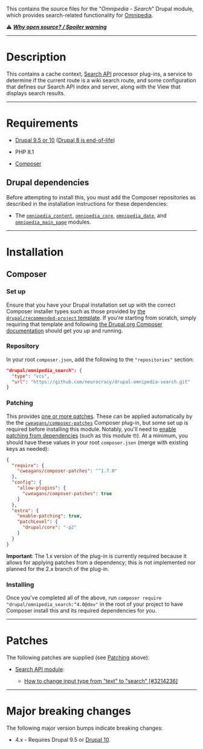 This contains the source files for the "*Omnipedia - Search*" Drupal module,
which provides search-related functionality for
[Omnipedia](https://omnipedia.app/).

⚠️ ***[Why open source? / Spoiler warning](https://omnipedia.app/open-source)***

----

# Description

This contains a cache context, [Search
API](https://www.drupal.org/project/search_api) processor plug-ins, a service to
determine if the current route is a wiki search route, and some  configuration
that defines our Search API index and server, along with the View that displays
search results.

----

# Requirements

* [Drupal 9.5 or 10](https://www.drupal.org/download) ([Drupal 8 is end-of-life](https://www.drupal.org/psa-2021-11-30))

* PHP 8.1

* [Composer](https://getcomposer.org/)


## Drupal dependencies

Before attempting to install this, you must add the Composer repositories as
described in the installation instructions for these dependencies:

* The [`omnipedia_content`](https://github.com/neurocracy/drupal-omnipedia-content), [`omnipedia_core`](https://github.com/neurocracy/drupal-omnipedia-core), [`omnipedia_date`](https://github.com/neurocracy/drupal-omnipedia-date), and [`omnipedia_main_page`](https://github.com/neurocracy/drupal-omnipedia-main-page) modules.

----

# Installation

## Composer

### Set up

Ensure that you have your Drupal installation set up with the correct Composer
installer types such as those provided by [the `drupal/recommended-project`
template](https://www.drupal.org/docs/develop/using-composer/starting-a-site-using-drupal-composer-project-templates#s-drupalrecommended-project).
If you're starting from scratch, simply requiring that template and following
[the Drupal.org Composer
documentation](https://www.drupal.org/docs/develop/using-composer/starting-a-site-using-drupal-composer-project-templates)
should get you up and running.

### Repository

In your root `composer.json`, add the following to the `"repositories"` section:

```json
"drupal/omnipedia_search": {
  "type": "vcs",
  "url": "https://github.com/neurocracy/drupal-omnipedia-search.git"
}
```

### Patching

This provides [one or more patches](#patches). These can be applied automatically by the the
[`cweagans/composer-patches`](https://github.com/cweagans/composer-patches/tree/1.x)
Composer plug-in, but some set up is required before installing this module.
Notably, you'll need to [enable patching from
dependencies](https://github.com/cweagans/composer-patches/tree/1.x#allowing-patches-to-be-applied-from-dependencies) (such as this module 🤓). At
a minimum, you should have these values in your root `composer.json` (merge with
existing keys as needed):


```json
{
  "require": {
    "cweagans/composer-patches": "^1.7.0"
  },
  "config": {
    "allow-plugins": {
      "cweagans/composer-patches": true
    }
  },
  "extra": {
    "enable-patching": true,
    "patchLevel": {
      "drupal/core": "-p2"
    }
  }
}

```

**Important**: The 1.x version of the plug-in is currently required because it
allows for applying patches from a dependency; this is not implemented nor
planned for the 2.x branch of the plug-in.

### Installing

Once you've completed all of the above, run `composer require
"drupal/omnipedia_search:^4.0@dev"` in the root of your project to have
Composer install this and its required dependencies for you.

----

# Patches

The following patches are supplied (see [Patching](#patching) above):

* [Search API module](https://www.drupal.org/project/search_api):

  * [How to change input type from "text" to "search" [#3214236]](https://www.drupal.org/project/search_api/issues/3214236)

----

# Major breaking changes

The following major version bumps indicate breaking changes:

* 4.x - Requires Drupal 9.5 or [Drupal 10](https://www.drupal.org/project/drupal/releases/10.0.0).
